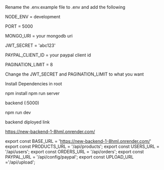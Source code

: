 Rename the .env.example file to .env and add the following


NODE_ENV = development

PORT = 5000

MONGO_URI = your mongodb uri

JWT_SECRET = 'abc123'

PAYPAL_CLIENT_ID = your paypal client id

PAGINATION_LIMIT = 8

Change the JWT_SECRET and PAGINATION_LIMIT to what you want

Install Dependencies in root 

npm install
npm run server


 backend (:5000)
 
npm run dev

backend diployed link

https://new-backend-1-8hml.onrender.com/



export const BASE_URL = 'https://new-backend-1-8hml.onrender.com/'
export const PRODUCTS_URL = '/api/products';
export const USERS_URL = '/api/users';
export const ORDERS_URL = '/api/orders';
export const PAYPAL_URL = '/api/config/paypal';
export const UPLOAD_URL ='/api/upload';


